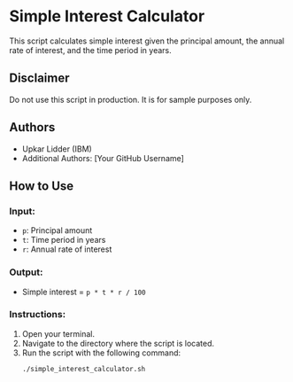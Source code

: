 # Simple Interest Calculator

This script calculates simple interest given the principal amount, the annual rate of interest, and the time period in years.

## Disclaimer

Do not use this script in production. It is for sample purposes only.

## Authors

- Upkar Lidder (IBM)
- Additional Authors: [Your GitHub Username]

## How to Use

### Input:

- `p`: Principal amount
- `t`: Time period in years
- `r`: Annual rate of interest

### Output:

- Simple interest = `p * t * r / 100`

### Instructions:

1. Open your terminal.
2. Navigate to the directory where the script is located.
3. Run the script with the following command:
   ```bash
   ./simple_interest_calculator.sh



   

   
